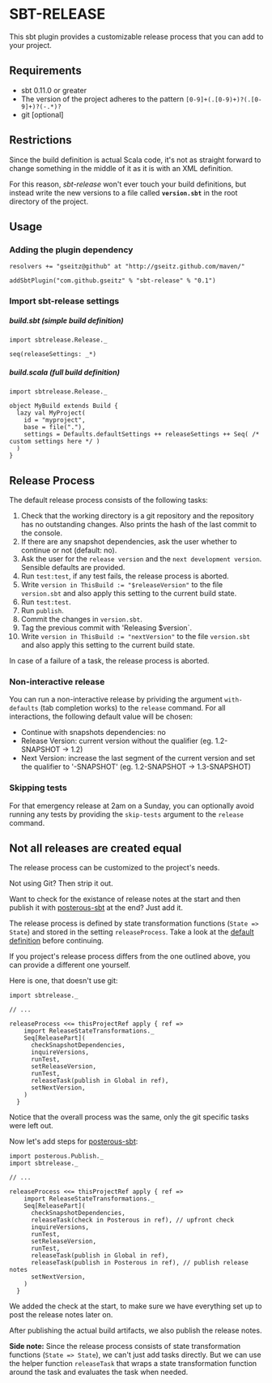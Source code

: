 # SBT-RELEASE
This sbt plugin provides a customizable release process that you can add to your project.

## Requirements
 * sbt 0.11.0 or greater
 * The version of the project adheres to the pattern `[0-9]+(.[0-9)+)?(.[0-9]+)?(-.*)?`
 * git [optional]

## Restrictions
Since the build definition is actual Scala code, it's not as straight forward to change something in the middle of
it as it is with an XML definition.

For this reason, *sbt-release* won't ever touch your build definitions,
but instead write the new versions to a file called **`version.sbt`** in the root directory of the project.


## Usage
### Adding the plugin dependency

    resolvers += "gseitz@github" at "http://gseitz.github.com/maven/"

    addSbtPlugin("com.github.gseitz" % "sbt-release" % "0.1")

### Import sbt-release settings
##### build.sbt (simple build definition)

    import sbtrelease.Release._

    seq(releaseSettings: _*)

##### build.scala (full build definition)

    import sbtrelease.Release._

    object MyBuild extends Build {
      lazy val MyProject(
        id = "myproject",
        base = file("."),
        settings = Defaults.defaultSettings ++ releaseSettings ++ Seq( /* custom settings here */ )
      )
    }

## Release Process
The default release process consists of the following tasks:

 1. Check that the working directory is a git repository and the repository has no outstanding changes. Also prints the hash of the last commit to the console.
 1. If there are any snapshot dependencies, ask the user whether to continue or not (default: no).
 1. Ask the user for the `release version` and the `next development version`. Sensible defaults are provided.
 1. Run `test:test`, if any test fails, the release process is aborted.
 1. Write `version in ThisBuild := "$releaseVersion"` to the file `version.sbt` and also apply this setting to the current build state.
 1. Run `test:test`.
 1. Run `publish`.
 1. Commit the changes in `version.sbt`.
 1. Tag the previous commit with 'Releasing $version`.
 1. Write `version in ThisBuild := "nextVersion"` to the file `version.sbt` and also apply this setting to the current build state.

In case of a failure of a task, the release process is aborted.

### Non-interactive release
You can run a non-interactive release by prividing the argument `with-defaults` (tab completion works) to the `release` command.
For all interactions, the following default value will be chosen:

 * Continue with snapshots dependencies: no
 * Release Version: current version without the qualifier (eg. 1.2-SNAPSHOT -> 1.2)
 * Next Version: increase the last segment of the current version and set the qualifier to '-SNAPSHOT' (eg. 1.2-SNAPSHOT -> 1.3-SNAPSHOT)

### Skipping tests
For that emergency release at 2am on a Sunday, you can optionally avoid running any tests by providing the `skip-tests` argument to the `release` command.

## Not all releases are created equal
The release process can be customized to the project's needs.

Not using Git? Then strip it out.

Want to check for the existance of release notes at the start and then publish it with [posterous-sbt](https://github.com/n8han/posterous-sbt) at the end? Just add it.


The release process is defined by state transformation functions (`State => State`) and stored in the setting `releaseProcess`.
Take a look at the [default definition](https://github.com/gseitz/sbt-release/blob/master/src/main/scala/ReleasePlugin.scala#L49) before continuing.

If you project's release process differs from the one outlined above, you can provide a different one yourself.

Here is one, that doesn't use git:

    import sbtrelease._

    // ...

    releaseProcess <<= thisProjectRef apply { ref =>
        import ReleaseStateTransformations._
        Seq[ReleasePart](
          checkSnapshotDependencies,
          inquireVersions,
          runTest,
          setReleaseVersion,
          runTest,
          releaseTask(publish in Global in ref),
          setNextVersion,
        )
      }

Notice that the overall process was the same, only the git specific tasks were left out.

Now let's add steps for [posterous-sbt](https://github.com/n8han/posterous-sbt):

    import posterous.Publish._
    import sbtrelease._

    // ...

    releaseProcess <<= thisProjectRef apply { ref =>
        import ReleaseStateTransformations._
        Seq[ReleasePart](
          checkSnapshotDependencies,
          releaseTask(check in Posterous in ref), // upfront check
          inquireVersions,
          runTest,
          setReleaseVersion,
          runTest,
          releaseTask(publish in Global in ref),
          releaseTask(publish in Posterous in ref), // publish release notes
          setNextVersion,
        )
      }

We added the check at the start, to make sure we have everything set up to post the release notes later on.

After publishing the actual build artifacts, we also publish the release notes.

**Side note:** Since the release process consists of state transformation functions (`State => State`),
we can't just add tasks directly. But we can use the helper function `releaseTask` that wraps a state transformation
function around the task and evaluates the task when needed.
